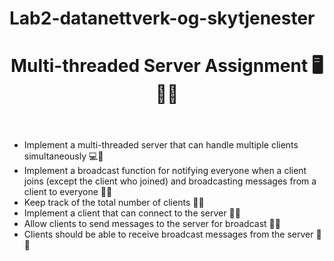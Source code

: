 # Lab2-datanettverk-og-skytjenester
<!DOCTYPE html>
<html>

<body>
	<header>
		<h1>Multi-threaded Server Assignment 🖥️💬👥</h1>
	</header>
	<main>
		<ul>
			<li>Implement a multi-threaded server that can handle multiple clients simultaneously 💻👥</li>
			<li>Implement a broadcast function for notifying everyone when a client joins (except the client who joined) and broadcasting messages from a client to everyone 💬📣</li>
			<li>Keep track of the total number of clients 👥🔢</li>
			<li>Implement a client that can connect to the server 🔌👥</li>
			<li>Allow clients to send messages to the server for broadcast 📨💬</li>
			<li>Clients should be able to receive broadcast messages from the server 📩💬</li>
		</ul>
	</main>
</body>
</html>
